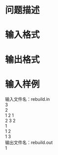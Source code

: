 

# 问题描述</b>



# 输入格式



# 输出格式



# 输入样例


<div>
输入文件名：<span>rebuild.in</span> 
</div>
<div>
3<br/>
2<br/>
1 2 1<br/>
2 3 2<br/>
1<br/>
1 2<br/>
1 3<br/>
</div>
<div>
输出文件名：<span>rebuild.out</span> 
</div>
<div>
<span>1</span> 
</div>
